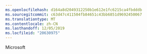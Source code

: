 ```yaml
---
ms.openlocfilehash: d164a8d2049312250b1e612e1fc6215ca4fbdddb
ms.sourcegitcommit: c63d47c411504fb84651c43bb6851d9692450067
ms.translationtype: MT
ms.contentlocale: zh-CN
ms.lasthandoff: 12/05/2019
ms.locfileid: "20630975"
---
```

<Token xmlns:xlink="http://www.w3.org/1999/xlink">Microsoft</Token>